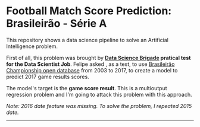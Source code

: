 # Football Match Score Prediction: Brasileirão - Série A

This repository shows a data science pipeline to solve an Artificial Intelligence problem.

First of all, this problem was brought by __[Data Science Brigade](https://datasciencebr.com/) pratical test for the Data Scientist Job__. Felipe asked , as a test, to use [Brasileirão Championship open database](https://github.com/openfootball/br-brazil/) from 2003 to 2017, to create a model to predict 2017 game results scores.

The model's target is the __game score result__. This is a multioutput regression problem and I'm going to attack this problem with this approach.

_Note: 2016 date feature was missing. To solve the problem, I repeated 2015 date._
___
